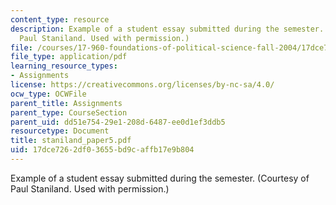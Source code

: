 ```yaml
---
content_type: resource
description: Example of a student essay submitted during the semester. (Courtesy of
  Paul Staniland. Used with permission.)
file: /courses/17-960-foundations-of-political-science-fall-2004/17dce7262df03655bd9caffb17e9b804_staniland_paper5.pdf
file_type: application/pdf
learning_resource_types:
- Assignments
license: https://creativecommons.org/licenses/by-nc-sa/4.0/
ocw_type: OCWFile
parent_title: Assignments
parent_type: CourseSection
parent_uid: dd51e754-29e1-208d-6487-ee0d1ef3ddb5
resourcetype: Document
title: staniland_paper5.pdf
uid: 17dce726-2df0-3655-bd9c-affb17e9b804
---
```

Example of a student essay submitted during the semester. (Courtesy of Paul Staniland. Used with permission.)